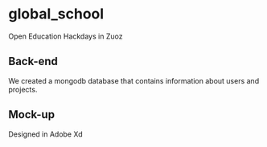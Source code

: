 # global_school
Open Education Hackdays in Zuoz

## Back-end
We created a mongodb database that contains information about users and projects.

## Mock-up 
Designed in Adobe Xd
